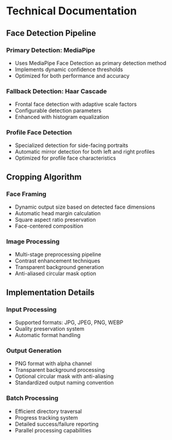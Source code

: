 # Technical Documentation

## Face Detection Pipeline

### Primary Detection: MediaPipe
- Uses MediaPipe Face Detection as primary detection method
- Implements dynamic confidence thresholds
- Optimized for both performance and accuracy

### Fallback Detection: Haar Cascade
- Frontal face detection with adaptive scale factors
- Configurable detection parameters
- Enhanced with histogram equalization

### Profile Face Detection
- Specialized detection for side-facing portraits
- Automatic mirror detection for both left and right profiles
- Optimized for profile face characteristics

## Cropping Algorithm

### Face Framing
- Dynamic output size based on detected face dimensions
- Automatic head margin calculation
- Square aspect ratio preservation
- Face-centered composition

### Image Processing
- Multi-stage preprocessing pipeline
- Contrast enhancement techniques
- Transparent background generation
- Anti-aliased circular mask option

## Implementation Details

### Input Processing
- Supported formats: JPG, JPEG, PNG, WEBP
- Quality preservation system
- Automatic format handling

### Output Generation
- PNG format with alpha channel
- Transparent background processing
- Optional circular mask with anti-aliasing
- Standardized output naming convention

### Batch Processing
- Efficient directory traversal
- Progress tracking system
- Detailed success/failure reporting
- Parallel processing capabilities
